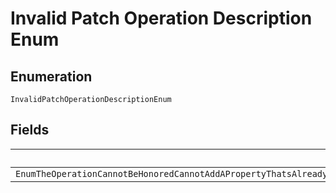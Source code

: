 
# Invalid Patch Operation Description Enum

## Enumeration

`InvalidPatchOperationDescriptionEnum`

## Fields

| Name |
|  --- |
| `EnumTheOperationCannotBeHonoredCannotAddAPropertyThatsAlreadyPresentUseReplaceCannotRemoveAPropertyThatsNotPresentUseAddCannotReplaceAPropertyThatsNotPresentUseAdd` |

